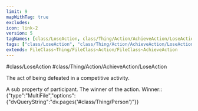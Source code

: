 ```yaml
---
limit: 9
mapWithTag: true
excludes:
icon: link-2
version: 5
tagNames: [class/LoseAction, class/Thing/Action/AchieveAction/LoseAction, schema-org/LoseAction]
tags: ["class/LoseAction", "class/Thing/Action/AchieveAction/LoseAction"]
extends: FileClass~Thing/FileClass~Action/FileClass~AchieveAction
---
```


#class/LoseAction
#class/Thing/Action/AchieveAction/LoseAction


The act of being defeated in a competitive activity.


A sub property of participant. The winner of the action.
Winner:: {"type":"MultiFile","options":{"dvQueryString":"dv.pages('#class/Thing/Person')"}}
